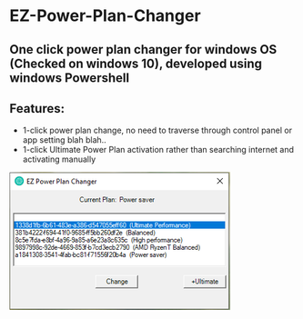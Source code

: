 # EZ-Power-Plan-Changer

## One click power plan changer for windows OS (Checked on windows 10), developed using windows Powershell

## Features:
* 1-click power plan change, no need to traverse through control panel or app setting blah blah..
* 1-click Ultimate Power Plan activation rather than searching internet and activating manually


![EZPPC](https://github.com/yeamin21/EZ-Power-Plan-Changer/blob/master/Snap.png)
